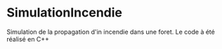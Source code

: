 # SimulationIncendie
Simulation de la propagation d'in incendie dans une foret. Le code à été réalisé en C++
